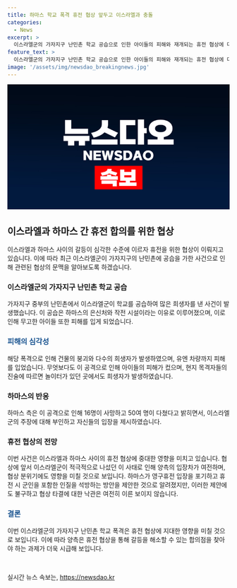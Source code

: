 ```yaml
---
title: 하마스 학교 폭격 휴전 협상 앞두고 이스라엘과 충돌
categories:
  - News
excerpt: >
  이스라엘군의 가자지구 난민촌 학교 공습으로 인한 아이들의 피해와 재개되는 휴전 협상에 대한 긴장감이 고조되고 있습니다. 가자지구 중부의 유엔 학교가 폭격을 당한 결과로 16명이 사망하고 50여 명이 다쳤으며, 하마스는 이를 비난하고 이스라엘군은 폭격을 인정했습니다. 휴전 협상에서 양측의 입장차와 분위기 변화가 우려되고 있습니다.
feature_text: >
  이스라엘군의 가자지구 난민촌 학교 공습으로 인한 아이들의 피해와 재개되는 휴전 협상에 대한 긴장감이 고조되고 있습니다. 가자지구 중부의 유엔 학교가 폭격을 당한 결과로 16명이 사망하고 50여 명이 다쳤으며, 하마스는 이를 비난하고 이스라엘군은 폭격을 인정했습니다. 휴전 협상에서 양측의 입장차와 분위기 변화가 우려되고 있습니다.
image: '/assets/img/newsdao_breakingnews.jpg'
---
```


<p><img src="/assets/img/newsdao_breakingnews.jpg" alt="flaretime 속보" /></p>

<h2 data-ke-size="size26">이스라엘과 하마스 간 휴전 합의를 위한 협상</h2>

<p data-ke-size="size16">이스라엘과 하마스 사이의 갈등이 심각한 수준에 이르자 휴전을 위한 협상이 이뤄지고 있습니다. 이에 따라 최근 이스라엘군이 가자지구의 난민촌에 공습을 가한 사건으로 인해 관련된 협상의 문맥을 알아보도록 하겠습니다.</p>

<h3>이스라엘군의 가자지구 난민촌 학교 공습</h3>

<p data-ke-size="size16">가자지구 중부의 난민촌에서 이스라엘군이 학교를 공습하여 많은 희생자를 낸 사건이 발생했습니다. 이 공습은 하마스의 은신처와 작전 시설이라는 이유로 이루어졌으며, 이로 인해 무고한 아이들 또한 피해를 입게 되었습니다.</p>

<h3><span style="color: #1a5490;">피해의 심각성</span></h3>

<p data-ke-size="size16">해당 폭격으로 인해 건물의 붕괴와 다수의 희생자가 발생하였으며, 유엔 차량까지 피해를 입었습니다. 무엇보다도 이 공격으로 인해 아이들의 피해가 컸으며, 현지 목격자들의 진술에 따르면 놀이터가 있던 곳에서도 희생자가 발생하였습니다.</p>

<h3>하마스의 반응</h3>

<p data-ke-size="size16">하마스 측은 이 공격으로 인해 16명이 사망하고 50여 명이 다쳤다고 밝히면서, 이스라엘군의 주장에 대해 부인하고 자신들의 입장을 제시하였습니다.</p>

<h3>휴전 협상의 전망</h3>

<p data-ke-size="size16">이번 사건은 이스라엘과 하마스 사이의 휴전 협상에 중대한 영향을 미치고 있습니다. 협상에 앞서 이스라엘군이 적극적으로 나섰던 이 사태로 인해 양측의 입장차가 여전하며, 협상 분위기에도 영향을 미칠 것으로 보입니다. 하마스가 영구휴전 입장을 포기하고 휴전 시 군인을 포함한 인질을 석방하는 방안을 제안한 것으로 알려졌지만, 이러한 제안에도 불구하고 협상 타결에 대한 낙관은 여전히 이른 보이지 않습니다.</p>

<h3><span style="color: #1a5490;">결론</span></h3>

<p data-ke-size="size16">이번 이스라엘군의 가자지구 난민촌 학교 폭격은 휴전 협상에 지대한 영향을 미칠 것으로 보입니다. 이에 따라 양측은 휴전 협상을 통해 갈등을 해소할 수 있는 합의점을 찾아야 하는 과제가 더욱 시급해 보입니다.</p>

<p data-ke-size="size16">&nbsp;</p>
실시간 뉴스 속보는, <a href="https://newsdao.kr" rel="dofollow">https://newsdao.kr</a>


